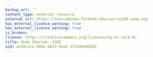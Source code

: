 ```yaml
---
backup_url: ''
content_type: external-resource
external_url: https://sourcebooks.fordham.edu/source/b8-unam.asp
has_external_licence_warning: true
has_external_license_warning: true
is_broken: ''
license: https://creativecommons.org/licenses/by-nc-sa/4.0/
title: Unam Sanctam, 1302
uid: ae16c3ce-994e-4622-9ea5-3376dbd9d365
---
```

